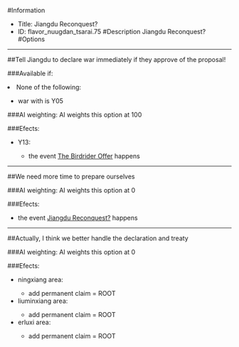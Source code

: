 #Information
 - Title: Jiangdu Reconquest?
 - ID: flavor_nuugdan_tsarai.75
#Description
Jiangdu Reconquest?
#Options

___
##Tell Jiangdu to declare war immediately if they approve of the proposal!

###Available if:
<li>None of the following:</li><ul><li>war with is Y05</li></ul>

###AI weighting:
AI weights this option at 100


###Efects:<ul><li>Y13:</li><ul><li>the event [The Birdrider Offer](../events/the_birdrider_offer.md) happens</li></ul></ul>

___
##We need more time to prepare ourselves

###AI weighting:
AI weights this option at 0


###Efects:<ul><li>the event [Jiangdu Reconquest?](../events/jiangdu_reconquest.md) happens</li></ul>

___
##Actually, I think we better handle the declaration and treaty

###AI weighting:
AI weights this option at 0


###Efects:<ul><li>ningxiang area:</li><ul><li>add permanent claim = ROOT</li></ul><li>liuminxiang area:</li><ul><li>add permanent claim = ROOT</li></ul><li>erluxi area:</li><ul><li>add permanent claim = ROOT</li></ul></ul>
